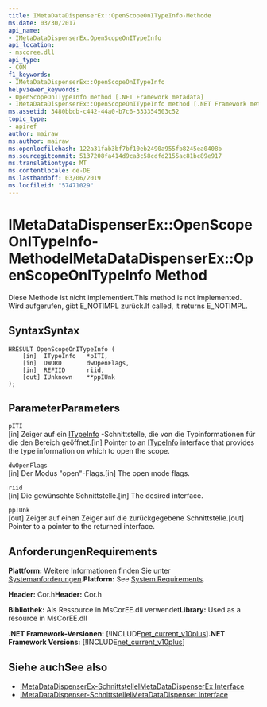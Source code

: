 ```yaml
---
title: IMetaDataDispenserEx::OpenScopeOnITypeInfo-Methode
ms.date: 03/30/2017
api_name:
- IMetaDataDispenserEx.OpenScopeOnITypeInfo
api_location:
- mscoree.dll
api_type:
- COM
f1_keywords:
- IMetaDataDispenserEx::OpenScopeOnITypeInfo
helpviewer_keywords:
- OpenScopeOnITypeInfo method [.NET Framework metadata]
- IMetaDataDispenserEx::OpenScopeOnITypeInfo method [.NET Framework metadata]
ms.assetid: 3480bbdb-c442-44a0-b7c6-333354503c52
topic_type:
- apiref
author: mairaw
ms.author: mairaw
ms.openlocfilehash: 122a31fab3bf7bf10eb2490a955fb8245ea0408b
ms.sourcegitcommit: 5137208fa414d9ca3c58cdfd2155ac81bc89e917
ms.translationtype: MT
ms.contentlocale: de-DE
ms.lasthandoff: 03/06/2019
ms.locfileid: "57471029"
---
```

# <a name="imetadatadispenserexopenscopeonitypeinfo-method"></a><span data-ttu-id="db7f2-102">IMetaDataDispenserEx::OpenScopeOnITypeInfo-Methode</span><span class="sxs-lookup"><span data-stu-id="db7f2-102">IMetaDataDispenserEx::OpenScopeOnITypeInfo Method</span></span>
<span data-ttu-id="db7f2-103">Diese Methode ist nicht implementiert.</span><span class="sxs-lookup"><span data-stu-id="db7f2-103">This method is not implemented.</span></span> <span data-ttu-id="db7f2-104">Wird aufgerufen, gibt E_NOTIMPL zurück.</span><span class="sxs-lookup"><span data-stu-id="db7f2-104">If called, it returns E_NOTIMPL.</span></span>  
  
## <a name="syntax"></a><span data-ttu-id="db7f2-105">Syntax</span><span class="sxs-lookup"><span data-stu-id="db7f2-105">Syntax</span></span>  
  
```  
HRESULT OpenScopeOnITypeInfo (  
    [in]  ITypeInfo   *pITI,  
    [in]  DWORD       dwOpenFlags,  
    [in]  REFIID      riid,  
    [out] IUnknown    **ppIUnk  
);  
```  
  
## <a name="parameters"></a><span data-ttu-id="db7f2-106">Parameter</span><span class="sxs-lookup"><span data-stu-id="db7f2-106">Parameters</span></span>  
 `pITI`  
 <span data-ttu-id="db7f2-107">[in] Zeiger auf ein [ITypeInfo](https://docs.microsoft.com/previous-versions/windows/desktop/api/oaidl/nn-oaidl-itypeinfo) -Schnittstelle, die von die Typinformationen für die den Bereich geöffnet.</span><span class="sxs-lookup"><span data-stu-id="db7f2-107">[in] Pointer to an [ITypeInfo](https://docs.microsoft.com/previous-versions/windows/desktop/api/oaidl/nn-oaidl-itypeinfo) interface that provides the type information on which to open the scope.</span></span>  
  
 `dwOpenFlags`  
 <span data-ttu-id="db7f2-108">[in] Der Modus "open"-Flags.</span><span class="sxs-lookup"><span data-stu-id="db7f2-108">[in] The open mode flags.</span></span>  
  
 `riid`  
 <span data-ttu-id="db7f2-109">[in] Die gewünschte Schnittstelle.</span><span class="sxs-lookup"><span data-stu-id="db7f2-109">[in] The desired interface.</span></span>  
  
 `ppIUnk`  
 <span data-ttu-id="db7f2-110">[out] Zeiger auf einen Zeiger auf die zurückgegebene Schnittstelle.</span><span class="sxs-lookup"><span data-stu-id="db7f2-110">[out] Pointer to a pointer to the returned interface.</span></span>  
  
## <a name="requirements"></a><span data-ttu-id="db7f2-111">Anforderungen</span><span class="sxs-lookup"><span data-stu-id="db7f2-111">Requirements</span></span>  
 <span data-ttu-id="db7f2-112">**Plattform:** Weitere Informationen finden Sie unter [Systemanforderungen](../../../../docs/framework/get-started/system-requirements.md).</span><span class="sxs-lookup"><span data-stu-id="db7f2-112">**Platform:** See [System Requirements](../../../../docs/framework/get-started/system-requirements.md).</span></span>  
  
 <span data-ttu-id="db7f2-113">**Header:** Cor.h</span><span class="sxs-lookup"><span data-stu-id="db7f2-113">**Header:** Cor.h</span></span>  
  
 <span data-ttu-id="db7f2-114">**Bibliothek:** Als Ressource in MsCorEE.dll verwendet</span><span class="sxs-lookup"><span data-stu-id="db7f2-114">**Library:** Used as a resource in MsCorEE.dll</span></span>  
  
 <span data-ttu-id="db7f2-115">**.NET Framework-Versionen:** [!INCLUDE[net_current_v10plus](../../../../includes/net-current-v10plus-md.md)]</span><span class="sxs-lookup"><span data-stu-id="db7f2-115">**.NET Framework Versions:** [!INCLUDE[net_current_v10plus](../../../../includes/net-current-v10plus-md.md)]</span></span>  
  
## <a name="see-also"></a><span data-ttu-id="db7f2-116">Siehe auch</span><span class="sxs-lookup"><span data-stu-id="db7f2-116">See also</span></span>
- [<span data-ttu-id="db7f2-117">IMetaDataDispenserEx-Schnittstelle</span><span class="sxs-lookup"><span data-stu-id="db7f2-117">IMetaDataDispenserEx Interface</span></span>](../../../../docs/framework/unmanaged-api/metadata/imetadatadispenserex-interface.md)
- [<span data-ttu-id="db7f2-118">IMetaDataDispenser-Schnittstelle</span><span class="sxs-lookup"><span data-stu-id="db7f2-118">IMetaDataDispenser Interface</span></span>](../../../../docs/framework/unmanaged-api/metadata/imetadatadispenser-interface.md)
